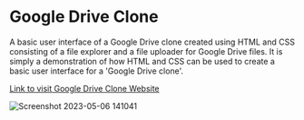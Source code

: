 # Google Drive Clone
A basic user interface of a Google Drive clone created using HTML and CSS consisting of a file explorer and a file uploader for Google Drive files.
It is simply a demonstration of how HTML and CSS can be used to create a basic user interface for a 'Google Drive clone'.

[Link to visit Google Drive Clone Website](https://93fuey.csb.app/)

![Screenshot 2023-05-06 141041](https://user-images.githubusercontent.com/127955895/236614023-3ef24d3e-911c-4d71-bcdb-8edb8ede070a.png)
